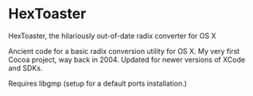 HexToaster
==========

HexToaster, the hilariously out-of-date radix converter for OS X

Ancient code for a basic radix conversion utility for OS X. My very first Cocoa project, way back in 2004.
Updated for newer versions of XCode and SDKs.

Requires libgmp (setup for a default ports installation.)
